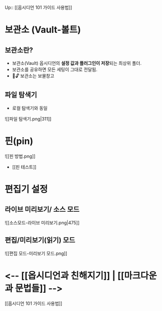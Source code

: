 Up:: [[옵시디언 101 가이드 사용법]]


# 보관소 (Vault-볼트)
## 보관소란?
- 보관소(Vault)  옵시디언의 **설정 값과 플러그인이 저장**되는 최상위 폴더.
- 보관소를 공유하면 모든 세팅이 그대로 전달됨.
- 💎🔓 보관소는 보물창고 

## 파일 탐색기
- 로컬 탐색기와 동일

![[파일 탐색기.png|311]]




# 핀(pin)
![[핀 방법.png]]

- [[핀 테스트]]




# 편집기 설정

## 라이브 미리보기/ 소스 모드
![[소스모드-라이브 미리보기.png|475]]








## 편집/미리보기(읽기) 모드

![[편집 모드-미리보기 모드.png]]










#   <-- [[옵시디언과 친해지기]]   |   [[마크다운과 문법들]] -->
[[옵시디언 101 가이드 사용법]]
